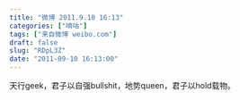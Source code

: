 ```yaml
---
title: "微博 2011.9.10 16:13"
categories: ["嘀咕"]
tags: ["来自微博 weibo.com"]
draft: false
slug: "RDpL3Z"
date: "2011-09-10 16:13:00"
---
```


<p>天行geek，君子以自强bullshit，地势queen，君子以hold载物。 ​​​​</p>
